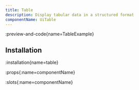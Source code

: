 ```yaml
---
title: Table
description: Display tabular data in a structured format
componentName: UiTable
---
```


:preview-and-code{name=TableExample}

## Installation

:installation{name=table}

:props{:name=componentName}

:slots{:name=componentName}
